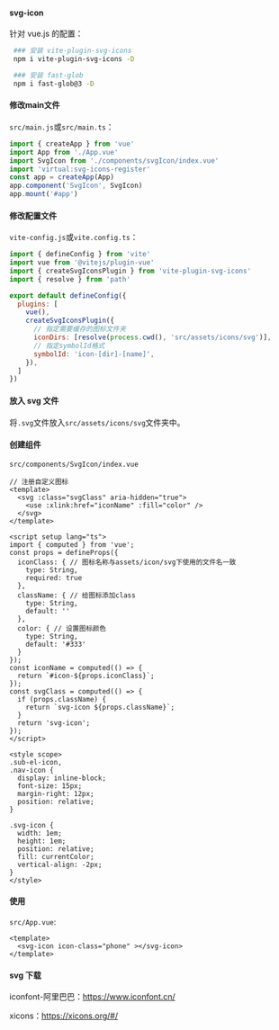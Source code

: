 #### svg-icon

针对 vue.js 的配置：

```bash
 ### 安装 vite-plugin-svg-icons
 npm i vite-plugin-svg-icons -D

 ### 安装 fast-glob
 npm i fast-glob@3 -D
```

#### 修改main文件

`src/main.js`或`src/main.ts`：

```js
import { createApp } from 'vue'
import App from './App.vue'
import SvgIcon from './components/svgIcon/index.vue'
import 'virtual:svg-icons-register' 
const app = createApp(App)
app.component('SvgIcon', SvgIcon)
app.mount('#app')
```

#### 修改配置文件

`vite-config.js`或`vite.config.ts`：

```js
import { defineConfig } from 'vite'
import vue from '@vitejs/plugin-vue'
import { createSvgIconsPlugin } from 'vite-plugin-svg-icons'
import { resolve } from 'path'

export default defineConfig({
  plugins: [
    vue(),
    createSvgIconsPlugin({
      // 指定需要缓存的图标文件夹
      iconDirs: [resolve(process.cwd(), 'src/assets/icons/svg')],
      // 指定symbolId格式
      symbolId: 'icon-[dir]-[name]',
    }),
  ]
})
```

#### 放入 svg 文件

将`.svg`文件放入`src/assets/icons/svg`文件夹中。

#### 创建组件

`src/components/SvgIcon/index.vue`

```vue
// 注册自定义图标
<template>
  <svg :class="svgClass" aria-hidden="true">
    <use :xlink:href="iconName" :fill="color" />
  </svg>
</template>

<script setup lang="ts">
import { computed } from 'vue';
const props = defineProps({
  iconClass: { // 图标名称与assets/icon/svg下使用的文件名一致
    type: String,
    required: true
  },
  className: { // 给图标添加class
    type: String,
    default: ''
  },
  color: { // 设置图标颜色
    type: String,
    default: '#333'
  }
});
const iconName = computed(() => {
  return `#icon-${props.iconClass}`;
});
const svgClass = computed(() => {
  if (props.className) {
    return `svg-icon ${props.className}`;
  }
  return 'svg-icon';
});
</script>

<style scope>
.sub-el-icon,
.nav-icon {
  display: inline-block;
  font-size: 15px;
  margin-right: 12px;
  position: relative;
}

.svg-icon {
  width: 1em;
  height: 1em;
  position: relative;
  fill: currentColor;
  vertical-align: -2px;
}
</style>
```

#### 使用

`src/App.vue`:

```vue
<template>
  <svg-icon icon-class="phone" ></svg-icon>
</template>
```

#### svg 下载

iconfont-阿里巴巴：https://www.iconfont.cn/

xicons：https://xicons.org/#/